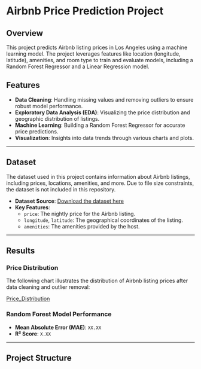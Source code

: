 # Airbnb Price Prediction Project

## Overview
This project predicts Airbnb listing prices in Los Angeles using a machine learning model. The project leverages features like location (longitude, latitude), amenities, and room type to train and evaluate models, including a Random Forest Regressor and a Linear Regression model.

## Features
- **Data Cleaning**: Handling missing values and removing outliers to ensure robust model performance.
- **Exploratory Data Analysis (EDA)**: Visualizing the price distribution and geographic distribution of listings.
- **Machine Learning**: Building a Random Forest Regressor for accurate price predictions.
- **Visualization**: Insights into data trends through various charts and plots.

---

## Dataset
The dataset used in this project contains information about Airbnb listings, including prices, locations, amenities, and more. Due to file size constraints, the dataset is not included in this repository.

- **Dataset Source**: [Download the dataset here](https://insideairbnb.com/get-the-data/)
- **Key Features**:
  - `price`: The nightly price for the Airbnb listing.
  - `longitude`, `latitude`: The geographical coordinates of the listing.
  - `amenities`: The amenities provided by the host.

---

## Results
### Price Distribution

The following chart illustrates the distribution of Airbnb listing prices after data cleaning and outlier removal:

[Price_Distribution](https://github.com/user-attachments/assets/e04d18ed-2b44-4a0d-8a55-4f837f8a8007)


### Random Forest Model Performance
- **Mean Absolute Error (MAE)**: `XX.XX`
- **R² Score**: `X.XX`

---

## Project Structure
